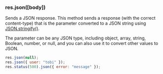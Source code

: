 <h3 id='res.json'>res.json([body])</h3>

Sends a JSON response. This method sends a response (with the correct content-type) that is the parameter converted to a
JSON string using [JSON.stringify()](https://developer.mozilla.org/en-US/docs/Web/JavaScript/Reference/Global_Objects/JSON/stringify).

The parameter can be any JSON type, including object, array, string, Boolean, number, or null,
and you can also use it to convert other values to JSON.

```js
res.json(null);
res.json({ user: "tobi" });
res.status(500).json({ error: "message" });
```
